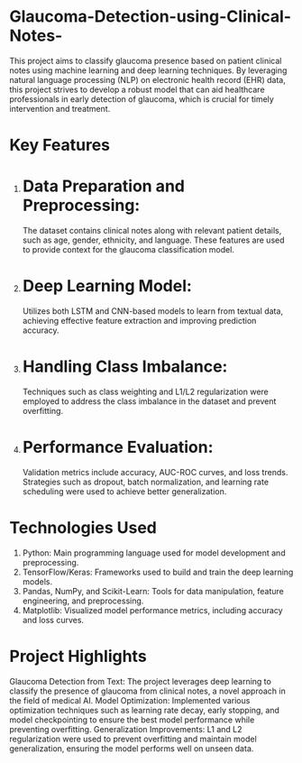 # Glaucoma-Detection-using-Clinical-Notes-
This project aims to classify glaucoma presence based on patient clinical notes using machine learning and deep learning techniques. By leveraging natural language processing (NLP) on electronic health record (EHR) data, this project strives to develop a robust model that can aid healthcare professionals in early detection of glaucoma, which is crucial for timely intervention and treatment.

# Key Features

  1. # Data Preparation and Preprocessing:
     The dataset contains clinical notes along with relevant patient details, such as age, gender, ethnicity, and language. These features are used to provide context for the glaucoma classification model.
  2. # Deep Learning Model:
     Utilizes both LSTM and CNN-based models to learn from textual data, achieving effective feature extraction and improving prediction accuracy.
  3. # Handling Class Imbalance:
     Techniques such as class weighting and L1/L2 regularization were employed to address the class imbalance in the dataset and prevent overfitting.
  4. # Performance Evaluation:
     Validation metrics include accuracy, AUC-ROC curves, and loss trends. Strategies such as dropout, batch normalization, and learning rate scheduling were used to achieve better generalization.

# Technologies Used

  1. Python: Main programming language used for model development and preprocessing.
  2. TensorFlow/Keras: Frameworks used to build and train the deep learning models.
  3. Pandas, NumPy, and Scikit-Learn: Tools for data manipulation, feature engineering, and preprocessing.
  4. Matplotlib: Visualized model performance metrics, including accuracy and loss curves.

     
# Project Highlights

Glaucoma Detection from Text: The project leverages deep learning to classify the presence of glaucoma from clinical notes, a novel approach in the field of medical AI.
Model Optimization: Implemented various optimization techniques such as learning rate decay, early stopping, and model checkpointing to ensure the best model performance while preventing overfitting.
Generalization Improvements: L1 and L2 regularization were used to prevent overfitting and maintain model generalization, ensuring the model performs well on unseen data.
